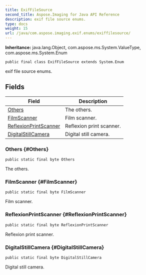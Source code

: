 ```yaml
---
title: ExifFileSource
second_title: Aspose.Imaging for Java API Reference
description: exif file source enums.
type: docs
weight: 15
url: /java/com.aspose.imaging.exif.enums/exiffilesource/
---
```

**Inheritance:**
java.lang.Object, com.aspose.ms.System.ValueType, com.aspose.ms.System.Enum
```
public final class ExifFileSource extends System.Enum
```

exif file source enums.
## Fields

| Field | Description |
| --- | --- |
| [Others](#Others) | The others. |
| [FilmScanner](#FilmScanner) | Film scanner. |
| [ReflexionPrintScanner](#ReflexionPrintScanner) | Reflexion print scanner. |
| [DigitalStillCamera](#DigitalStillCamera) | Digital still camera. |
### Others {#Others}
```
public static final byte Others
```


The others.

### FilmScanner {#FilmScanner}
```
public static final byte FilmScanner
```


Film scanner.

### ReflexionPrintScanner {#ReflexionPrintScanner}
```
public static final byte ReflexionPrintScanner
```


Reflexion print scanner.

### DigitalStillCamera {#DigitalStillCamera}
```
public static final byte DigitalStillCamera
```


Digital still camera.

